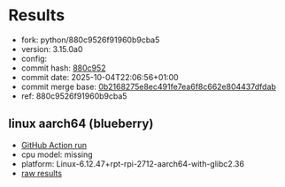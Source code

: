 # Results

- fork: python/880c9526f91960b9cba5
- version: 3.15.0a0
- config: 
- commit hash: [880c952](https://github.com/python/cpython/commit/880c952)
- commit date: 2025-10-04T22:06:56+01:00
- commit merge base: [0b2168275e8ec491fe7ea6f8c662e804437dfdab](https://github.com/python/cpython/commit/0b2168275e8ec491fe7ea6f8c662e804437dfdab)
- ref: 880c9526f91960b9cba5

## linux aarch64 (blueberry)

- [GitHub Action run](https://github.com/savannahostrowski/pyperf_bench/actions/runs/18251261964)
- cpu model: missing
- platform: Linux-6.12.47+rpt-rpi-2712-aarch64-with-glibc2.36
- [raw results](bm-20251004-blueberry-aarch64-python-880c9526f91960b9cba5-3.15.0a0-880c952.json)

